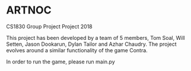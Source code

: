 # ARTNOC

CS1830 Group Project Project 2018


This project has been developed by a team of 5 members, Tom Soal, Will Setten, Jason Dookarun, Dylan Tailor and Azhar Chaudry.
The project evolves around a similar functionality of the game Contra.

In order to run the game, please run main.py
